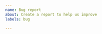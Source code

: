 ```yaml
---
name: Bug report
about: Create a report to help us improve
labels: bug

---
```


<!--
Thanks for reporting a bug! ⛰

1. Make sure the bug is caused by Refined GitHub. Try disabling the extension first.
2. Include a full URL where the bug appears.
3. Include a screenshot/gif 

Issues without a URL/screenshot will be closed
-->
